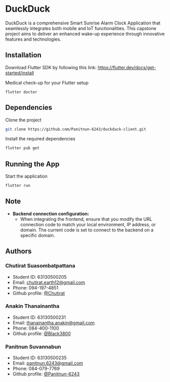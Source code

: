 # DuckDuck

DuckDuck is a comprehensive Smart Sunrise Alarm Clock Application that seamlessly integrates both mobile and IoT functionalities. This capstone project aims to deliver an enhanced wake-up experience through innovative features and technologies.

## Installation

Download Flutter SDK by following this link: https://flutter.dev/docs/get-started/install

Medical check-up for your Flutter setup

```
flutter doctor
```

## Dependencies

Clone the project

```bash
git clone https://github.com/Panitnun-6243/duckduck-client.git
```

Install the required dependencies

```bash
flutter pub get
```

## Running the App

Start the application

```bash
flutter run
```

## Note

- **Backend connection configuration:**
  - When integrating the frontend, ensure that you modify the URL connection code to match your local environment, IP address, or domain. The current code is set to connect to the backend on a specific domain.

## Authors

### Chutirat Suasombatpattana

- Student ID: 63130500205
- Email: chutirat.earth12@gmail.com
- Phone: 094-197-4851
- Github profile: [@Chutirat](https://github.com/chutirat)

### Anakin Thanainantha

- Student ID: 63130500231
- Email: thanainantha.anakin@gmail.com
- Phone: 084-400-1100
- Github profile: [@Black3800](https://github.com/Black3800)

### Panitnun Suvannabun

- Student ID: 63130500235
- Email: panitnun.6243@gmail.com
- Phone: 084-079-7769
- Github profile: [@Panitnun-6243](https://github.com/Panitnun-6243)
